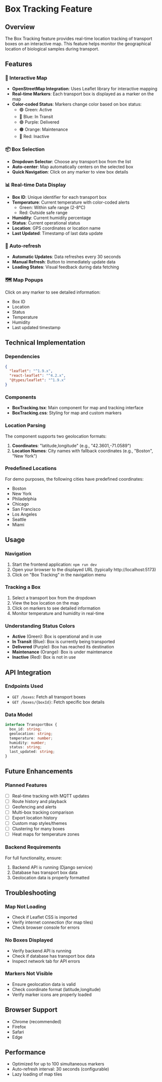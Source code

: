 # Box Tracking Feature

## Overview
The Box Tracking feature provides real-time location tracking of transport boxes on an interactive map. This feature helps monitor the geographical location of biological samples during transport.

## Features

### 📍 Interactive Map
- **OpenStreetMap Integration**: Uses Leaflet library for interactive mapping
- **Real-time Markers**: Each transport box is displayed as a marker on the map
- **Color-coded Status**: Markers change color based on box status:
  - 🟢 Green: Active
  - 🔵 Blue: In Transit
  - 🟣 Purple: Delivered
  - 🟠 Orange: Maintenance
  - 🔴 Red: Inactive

### 📦 Box Selection
- **Dropdown Selector**: Choose any transport box from the list
- **Auto-center**: Map automatically centers on the selected box
- **Quick Navigation**: Click on any marker to view box details

### 📊 Real-time Data Display
- **Box ID**: Unique identifier for each transport box
- **Temperature**: Current temperature with color-coded alerts
  - Green: Within safe range (2-8°C)
  - Red: Outside safe range
- **Humidity**: Current humidity percentage
- **Status**: Current operational status
- **Location**: GPS coordinates or location name
- **Last Updated**: Timestamp of last data update

### 🔄 Auto-refresh
- **Automatic Updates**: Data refreshes every 30 seconds
- **Manual Refresh**: Button to immediately update data
- **Loading States**: Visual feedback during data fetching

### 🗺️ Map Popups
Click on any marker to see detailed information:
- Box ID
- Location
- Status
- Temperature
- Humidity
- Last updated timestamp

## Technical Implementation

### Dependencies
```json
{
  "leaflet": "^1.9.x",
  "react-leaflet": "^4.2.x",
  "@types/leaflet": "^1.9.x"
}
```

### Components
- **BoxTracking.tsx**: Main component for map and tracking interface
- **BoxTracking.css**: Styling for map and custom markers

### Location Parsing
The component supports two geolocation formats:
1. **Coordinates**: "latitude,longitude" (e.g., "42.3601,-71.0589")
2. **Location Names**: City names with fallback coordinates (e.g., "Boston", "New York")

### Predefined Locations
For demo purposes, the following cities have predefined coordinates:
- Boston
- New York
- Philadelphia
- Chicago
- San Francisco
- Los Angeles
- Seattle
- Miami

## Usage

### Navigation
1. Start the frontend application: `npm run dev`
2. Open your browser to the displayed URL (typically http://localhost:5173)
3. Click on "Box Tracking" in the navigation menu

### Tracking a Box
1. Select a transport box from the dropdown
2. View the box location on the map
3. Click on markers to see detailed information
4. Monitor temperature and humidity in real-time

### Understanding Status Colors
- **Active** (Green): Box is operational and in use
- **In Transit** (Blue): Box is currently being transported
- **Delivered** (Purple): Box has reached its destination
- **Maintenance** (Orange): Box is under maintenance
- **Inactive** (Red): Box is not in use

## API Integration

### Endpoints Used
- `GET /boxes`: Fetch all transport boxes
- `GET /boxes/{boxId}`: Fetch specific box details

### Data Model
```typescript
interface TransportBox {
  box_id: string;
  geolocation: string;
  temperature: number;
  humidity: number;
  status: string;
  last_updated: string;
}
```

## Future Enhancements

### Planned Features
- [ ] Real-time tracking with MQTT updates
- [ ] Route history and playback
- [ ] Geofencing and alerts
- [ ] Multi-box tracking comparison
- [ ] Export location history
- [ ] Custom map styles/themes
- [ ] Clustering for many boxes
- [ ] Heat maps for temperature zones

### Backend Requirements
For full functionality, ensure:
1. Backend API is running (Django service)
2. Database has transport box data
3. Geolocation data is properly formatted

## Troubleshooting

### Map Not Loading
- Check if Leaflet CSS is imported
- Verify internet connection (for map tiles)
- Check browser console for errors

### No Boxes Displayed
- Verify backend API is running
- Check if database has transport box data
- Inspect network tab for API errors

### Markers Not Visible
- Ensure geolocation data is valid
- Check coordinate format (latitude,longitude)
- Verify marker icons are properly loaded

## Browser Support
- Chrome (recommended)
- Firefox
- Safari
- Edge

## Performance
- Optimized for up to 100 simultaneous markers
- Auto-refresh interval: 30 seconds (configurable)
- Lazy loading of map tiles
